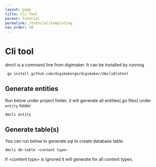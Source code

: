 ```yaml
---
layout: page
title: Cli Tool
parent: Tutorial
permalink: /tutorial/templating
nav_order: 10
---
```


# Cli tool
dmcli is a command line from digimaker. It can be installed by running
```sh
 go install github.com/digimakergo/digimaker/dmcli@latest
```

## Generate entities
Run below under project folder, it will generate all entities(.go files) under `entity` folder

```sh
dmcli entity
```

## Generate table(s)
You can run below to generate sql to create database table.
```sh
dmcli db-table <content type>
```
If \<content type\> is ignored it will generate for all content types.